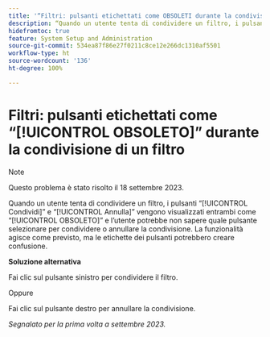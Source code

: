 ```yaml
---
title: '“Filtri: pulsanti etichettati come OBSOLETI durante la condivisione di un filtro”'
description: “Quando un utente tenta di condividere un filtro, i pulsanti Condividi e Annulla vengono entrambi visualizzati come OBSOLETI e l’utente potrebbe non sapere quale pulsante selezionare per condividere o annullare la condivisione. La funzionalità agisce come previsto, ma le etichette dei pulsanti potrebbero creare confusione.”
hidefromtoc: true
feature: System Setup and Administration
source-git-commit: 534ea87f86e27f0211c8ce12e266dc1310af5501
workflow-type: ht
source-wordcount: '136'
ht-degree: 100%

---
```



# Filtri: pulsanti etichettati come “[!UICONTROL OBSOLETO]” durante la condivisione di un filtro

>[!NOTE]
>
>Questo problema è stato risolto il 18 settembre 2023.

Quando un utente tenta di condividere un filtro, i pulsanti “[!UICONTROL Condividi]” e “[!UICONTROL Annulla]” vengono visualizzati entrambi come “[!UICONTROL OBSOLETO]” e l’utente potrebbe non sapere quale pulsante selezionare per condividere o annullare la condivisione. La funzionalità agisce come previsto, ma le etichette dei pulsanti potrebbero creare confusione.

**Soluzione alternativa**

Fai clic sul pulsante sinistro per condividere il filtro.

Oppure

Fai clic sul pulsante destro per annullare la condivisione.

_Segnalato per la prima volta a settembre 2023._
